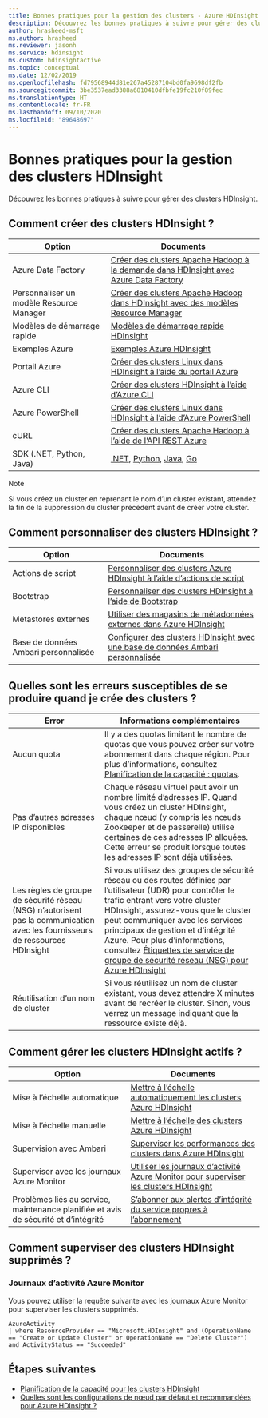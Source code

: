 ```yaml
---
title: Bonnes pratiques pour la gestion des clusters - Azure HDInsight
description: Découvrez les bonnes pratiques à suivre pour gérer des clusters HDInsight.
author: hrasheed-msft
ms.author: hrasheed
ms.reviewer: jasonh
ms.service: hdinsight
ms.custom: hdinsightactive
ms.topic: conceptual
ms.date: 12/02/2019
ms.openlocfilehash: fd79568944d81e267a45287104bd0fa9698df2fb
ms.sourcegitcommit: 3be3537ead3388a6810410dfbfe19fc210f89fec
ms.translationtype: HT
ms.contentlocale: fr-FR
ms.lasthandoff: 09/10/2020
ms.locfileid: "89648697"
---
```

# <a name="hdinsight-cluster-management-best-practices"></a>Bonnes pratiques pour la gestion des clusters HDInsight

Découvrez les bonnes pratiques à suivre pour gérer des clusters HDInsight.

## <a name="how-do-i-create-hdinsight-clusters"></a>Comment créer des clusters HDInsight ?

| Option | Documents |
|---|---|
| Azure Data Factory | [Créer des clusters Apache Hadoop à la demande dans HDInsight avec Azure Data Factory](./hdinsight-hadoop-create-linux-clusters-adf.md) |
| Personnaliser un modèle Resource Manager | [Créer des clusters Apache Hadoop dans HDInsight avec des modèles Resource Manager](./hdinsight-hadoop-create-linux-clusters-arm-templates.md) |
| Modèles de démarrage rapide | [Modèles de démarrage rapide HDInsight](https://azure.microsoft.com/resources/templates/?term=hdinsight) |
| Exemples Azure | [Exemples Azure HDInsight](https://docs.microsoft.com/samples/browse/?products=azure-hdinsight) |
| Portail Azure | [Créer des clusters Linux dans HDInsight à l’aide du portail Azure](./spark/apache-spark-intellij-tool-plugin.md) |
| Azure CLI | [Créer des clusters HDInsight à l’aide d’Azure CLI](./hdinsight-hadoop-create-linux-clusters-azure-cli.md) |
| Azure PowerShell | [Créer des clusters Linux dans HDInsight à l’aide d’Azure PowerShell](./hdinsight-hadoop-create-linux-clusters-azure-powershell.md) |
| cURL | [Créer des clusters Apache Hadoop à l’aide de l’API REST Azure](./hdinsight-hadoop-create-linux-clusters-curl-rest.md) |
| SDK (.NET, Python, Java) | [.NET](https://docs.microsoft.com/dotnet/api/overview/azure/hdinsight?view=azure-dotnet), [Python](https://docs.microsoft.com/python/api/overview/azure/hdinsight?view=azure-python), [Java](https://docs.microsoft.com/java/api/overview/azure/hdinsight?view=azure-java-stable), [Go](https://docs.microsoft.com/azure/hdinsight/hdinsight-go-sdk-overview) |

> [!Note]
> Si vous créez un cluster en reprenant le nom d’un cluster existant, attendez la fin de la suppression du cluster précédent avant de créer votre cluster.

## <a name="how-do-i-customize-hdinsight-clusters"></a>Comment personnaliser des clusters HDInsight ?

| Option | Documents |
|---|---|
| Actions de script | [Personnaliser des clusters Azure HDInsight à l’aide d’actions de script](./hdinsight-hadoop-customize-cluster-linux.md) |
| Bootstrap | [Personnaliser des clusters HDInsight à l’aide de Bootstrap](./hdinsight-hadoop-customize-cluster-bootstrap.md) |
| Metastores externes | [Utiliser des magasins de métadonnées externes dans Azure HDInsight](./hdinsight-use-external-metadata-stores.md) |
| Base de données Ambari personnalisée | [Configurer des clusters HDInsight avec une base de données Ambari personnalisée](./hdinsight-custom-ambari-db.md) |

## <a name="what-are-some-errors-i-might-face-when-creating-clusters"></a>Quelles sont les erreurs susceptibles de se produire quand je crée des clusters ?

| Error | Informations complémentaires |
|---|---|
| Aucun quota | Il y a des quotas limitant le nombre de quotas que vous pouvez créer sur votre abonnement dans chaque région. Pour plus d’informations, consultez [Planification de la capacité : quotas](./hdinsight-capacity-planning.md). |
| Pas d’autres adresses IP disponibles | Chaque réseau virtuel peut avoir un nombre limité d’adresses IP. Quand vous créez un cluster HDInsight, chaque nœud (y compris les nœuds Zookeeper et de passerelle) utilise certaines de ces adresses IP allouées. Cette erreur se produit lorsque toutes les adresses IP sont déjà utilisées.  |
| Les règles de groupe de sécurité réseau (NSG) n’autorisent pas la communication avec les fournisseurs de ressources HDInsight | Si vous utilisez des groupes de sécurité réseau ou des routes définies par l’utilisateur (UDR) pour contrôler le trafic entrant vers votre cluster HDInsight, assurez-vous que le cluster peut communiquer avec les services principaux de gestion et d’intégrité Azure. Pour plus d’informations, consultez [Étiquettes de service de groupe de sécurité réseau (NSG) pour Azure HDInsight](./hdinsight-service-tags.md) |
| Réutilisation d’un nom de cluster | Si vous réutilisez un nom de cluster existant, vous devez attendre X minutes avant de recréer le cluster. Sinon, vous verrez un message indiquant que la ressource existe déjà. |

## <a name="how-do-i-manage-running-hdinsight-clusters"></a>Comment gérer les clusters HDInsight actifs ?

| Option | Documents |
|---|---|
| Mise à l’échelle automatique | [Mettre à l’échelle automatiquement les clusters Azure HDInsight](./hdinsight-autoscale-clusters.md) |
| Mise à l’échelle manuelle | [Mettre à l’échelle des clusters Azure HDInsight](./hdinsight-scaling-best-practices.md) |
| Supervision avec Ambari| [Superviser les performances des clusters dans Azure HDInsight](./hdinsight-key-scenarios-to-monitor.md) |
| Superviser avec les journaux Azure Monitor | [Utiliser les journaux d’activité Azure Monitor pour superviser les clusters HDInsight](./hdinsight-hadoop-oms-log-analytics-tutorial.md) |
| Problèmes liés au service, maintenance planifiée et avis de sécurité et d’intégrité | [S’abonner aux alertes d’intégrité du service propres à l’abonnement](https://docs.microsoft.com/azure/service-health/alerts-activity-log-service-notifications-portal) |


## <a name="how-do-i-check-on-deleted-hdinsight-clusters"></a>Comment superviser des clusters HDInsight supprimés ?

### <a name="azure-monitor-logs"></a>Journaux d’activité Azure Monitor

Vous pouvez utiliser la requête suivante avec les journaux Azure Monitor pour superviser les clusters supprimés.

```loganalytics
AzureActivity
| where ResourceProvider == "Microsoft.HDInsight" and (OperationName == "Create or Update Cluster" or OperationName == "Delete Cluster") and ActivityStatus == "Succeeded"
```

## <a name="next-steps"></a>Étapes suivantes

* [Planification de la capacité pour les clusters HDInsight](./hdinsight-capacity-planning.md)
* [Quelles sont les configurations de nœud par défaut et recommandées pour Azure HDInsight ?](./hdinsight-supported-node-configuration.md)
